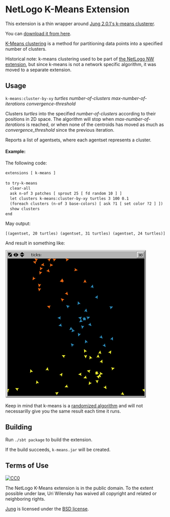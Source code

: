 # NetLogo K-Means Extension

This extension is a thin wrapper around [Jung 2.0.1's k-means clusterer](http://jung.sourceforge.net/doc/api/edu/uci/ics/jung/algorithms/util/KMeansClusterer.html).

You can [download it from here](https://github.com/NetLogo/K-Means-Extension/releases/download/1.0.0/k-means.zip).

[K-Means clustering](http://en.wikipedia.org/wiki/K-means_clustering) is a method for partitioning data points into a specified number of clusters.

Historical note: k-means clustering used to be part of [the NetLogo NW extension](https://github.com/NetLogo/NW-Extension), but since k-means is not a network specific algorithm, it was moved to a separate extension.

## Usage

`k-means:cluster-by-xy` _turtles_ _number-of-clusters_ _max-number-of-iterations_ _convergence-threshold_

Clusters _turtles_ into the specified _number-of-clusters_ according to their positions in 2D space. The algorithm will stop when _max-number-of-iterations_ is reached, or when none of the centroids has moved as much as _convergence_threshold_ since the previous iteration.

Reports a list of agentsets, where each agentset represents a cluster.

#### Example:

The following code:

    extensions [ k-means ]

    to try-k-means
      clear-all
      ask n-of 3 patches [ sprout 25 [ fd random 10 ] ]
      let clusters k-means:cluster-by-xy turtles 3 100 0.1
      (foreach clusters (n-of 3 base-colors) [ ask ?1 [ set color ?2 ] ])
      show clusters
    end

May output:

    [(agentset, 20 turtles) (agentset, 31 turtles) (agentset, 24 turtles)]

And result in something like:

![sample clustering](doc/sample-clustering.png)

Keep in mind that k-means is a [randomized algorithm](http://en.wikipedia.org/wiki/Random_algorithm) and will not necessarilly give you the same result each time it runs.

## Building

Run `./sbt package` to build the extension.

If the build succeeds, `k-means.jar` will be created.

## Terms of Use

[![CC0](http://i.creativecommons.org/p/zero/1.0/88x31.png)](http://creativecommons.org/publicdomain/zero/1.0/)

The NetLogo K-Means extension is in the public domain.  To the extent possible under law, Uri Wilensky has waived all copyright and related or neighboring rights.

[Jung](http://jung.sourceforge.net/) is licensed under the [BSD license](http://jung.sourceforge.net/license.txt).
